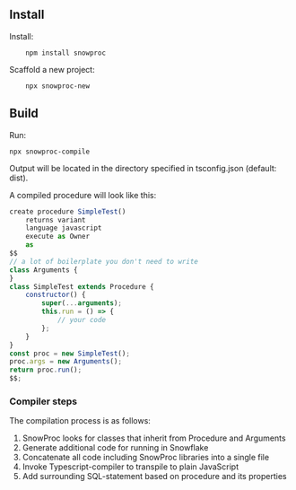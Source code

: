 ## Install
Install: 
```
    npm install snowproc
```

Scaffold a new project:
```
    npx snowproc-new
```

## Build
Run:
```
npx snowproc-compile
```

Output will be located in the directory specified in tsconfig.json (default: dist).

A compiled procedure will look like this:

```javascript
create procedure SimpleTest()
	returns variant
	language javascript
	execute as Owner
	as
$$
// a lot of boilerplate you don't need to write
class Arguments {
}
class SimpleTest extends Procedure {
    constructor() {
        super(...arguments);
        this.run = () => {
            // your code
        };
    }
}
const proc = new SimpleTest();
proc.args = new Arguments();
return proc.run();
$$;
```

### Compiler steps

The compilation process is as follows:
1. SnowProc looks for classes that inherit from Procedure and Arguments
2. Generate additional code for running in Snowflake
3. Concatenate all code including SnowProc libraries into a single file
4. Invoke Typescript-compiler to transpile to plain JavaScript
5. Add surrounding SQL-statement based on procedure and its properties